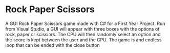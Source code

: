 # Rock Paper Scissors

A GUI Rock Paper Scissors game made with C# for a First Year Project. 
Run from Visual Studio, a GUI will appear with three boxes with the options
of rock, paper or scissiors. The CPU will then randomly select an option and the 
score is kept between the user and the CPU. The game is and endless loop that can be
ended with the close button
